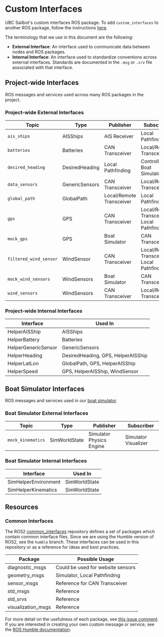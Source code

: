 # Custom Interfaces

UBC Sailbot's custom interfaces ROS package. To add `custom_interfaces` to another ROS package, follow the instructions
[here](https://docs.ros.org/en/humble/Tutorials/Beginner-Client-Libraries/Custom-ROS2-Interfaces.html#test-the-new-interfaces).

The terminology that we use in this document are the following:

- **External Interface**: An interface used to communicate data between nodes and ROS packages.
- **Internal Interface**: An interface used to standardize conventions across external interfaces. Standards are
documented in the `.msg` or `.srv` file associated with that interface.

## Project-wide Interfaces

ROS messages and services used across many ROS packages in the project.

### Project-wide External Interfaces

| Topic                  | Type           | Publisher                | Subscriber                                  |
| ---------------------- | -------------- | ------------------------ | ------------------------------------------- |
| `ais_ships`            | AISShips       | AIS Receiver             | Local Pathfinding                           |
| `batteries`            | Batteries      | CAN Transceiver          | Local/Remote Transceiver                    |
| `desired_heading`      | DesiredHeading | Local Pathfinding        | Controller, Boat Simulator                  |
| `data_sensors`         | GenericSensors | CAN Transceiver          | Local/Remote Transceiver                    |
| `global_path`          | GlobalPath     | Local/Remote Transceiver | Local Pathfinding                           |
| `gps`                  | GPS            | CAN Transceiver          | Local/Remote Transceiver, Local Pathfinding |
| `mock_gps`             | GPS            | Boat Simulator           | CAN Transceiver                             |
| `filtered_wind_sensor` | WindSensor     | CAN Transceiver          | Local/Remote Transceiver, Local Pathfinding |
| `mock_wind_sensors`    | WindSensors    | Boat Simulator           | CAN Transceiver                             |
| `wind_sensors`         | WindSensors    | CAN Transceiver          | Local/Remote Transceiver                    |

### Project-wide Internal Interfaces

| Interface           | Used In                            |
| ------------------- | ---------------------------------- |
| HelperAISShip       | AISShips                           |
| HelperBattery       | Batteries                          |
| HelperGenericSensor | GenericSensors                     |
| HelperHeading       | DesiredHeading, GPS, HelperAISShip |
| HelperLatLon        | GlobalPath, GPS, HelperAISShip     |
| HelperSpeed         | GPS, HelperAISShip, WindSensor     |

## Boat Simulator Interfaces

ROS messages and services used in our [boat simulator](https://github.com/UBCSailbot/boat_simulator).

### Boat Simulator External Interfaces

| Topic                  | Type           | Publisher                | Subscriber                                  |
| ---------------------- | -------------- | ------------------------ | ------------------------------------------- |
| `mock_kinematics`      | SimWorldState  | Simulator Physics Engine | Simulator Visualizer                        |

### Boat Simulator Internal Interfaces

| Interface            | Used In                            |
| -------------------- | ---------------------------------- |
| SimHelperEnvironment | SimWorldState                      |
| SimHelperKinematics  | SimWorldState                      |

## Resources

### Common Interfaces

The ROS2 [common_interfaces](https://github.com/ros2/common_interfaces/tree/humble) repository defines a set of
packages which contain common interface files. Since we are using the Humble version of ROS2, see the `humble` branch.
These interfaces can be used in this repository or as a reference for ideas and best practices.

| Package             | Possible Usage                     |
| ------------------- | ---------------------------------- |
| diagnostic_msgs     | Could be used for website sensors  |
| geometry_msgs       | Simulator, Local Pathfinding       |
| sensor_msgs         | Reference for CAN Transceiver      |
| std_msgs            | Reference                          |
| std_srvs            | Reference                          |
| visualization_msgs  | Reference                          |

For more detail on the usefulness of each package, see [this issue comment](https://github.com/UBCSailbot/custom_interfaces/issues/3#issuecomment-1626875658).
If you are interested in creating your own custom message or service, see the [ROS Humble documentation](https://docs.ros.org/en/humble/Tutorials/Beginner-Client-Libraries/Custom-ROS2-Interfaces.html).
